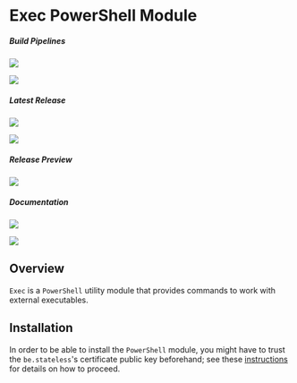 ﻿# Exec PowerShell Module

##### Build Pipelines

[![][pipeline.mr.badge]][pipeline.mr]

[![][pipeline.ci.badge]][pipeline.ci]

##### Latest Release

[![][module.badge]][module]

[![][release.badge]][release]

##### Release Preview

[![][module.preview.badge]][module.preview]

##### Documentation

[![][doc.main.badge]][doc.main]

[![][doc.this.badge]][doc.this]

## Overview

`Exec` is a `PowerShell` utility module that provides commands to work with external executables.

## Installation

In order to be able to install the `PowerShell` module, you might have to trust the `be.stateless`'s certificate public key beforehand; see these [instructions][doc.install] for details on how to proceed.

<!-- badges -->

[doc.install]: https://www.stateless.be/PowerShell/Module/Installation.html "PowerShell Module Installation"
[doc.main.badge]: https://img.shields.io/static/v1?label=BizTalk.Factory%20SDK&message=User's%20Guide&color=8CA1AF&logo=readthedocs
[doc.main]: https://www.stateless.be/ "BizTalk.Factory SDK User's Guide"
[doc.this.badge]: https://img.shields.io/static/v1?label=Exec&message=User's%20Guide&color=8CA1AF&logo=readthedocs
[doc.this]: https://www.stateless.be/PowerShell/Module/Exec "Exec PowerShell Module User's Guide"
[github.badge]: https://img.shields.io/static/v1?label=Repository&message=Be.Stateless.PowerShell.Module.Exec&logo=github
[github]: https://github.com/icraftsoftware/Be.Stateless.PowerShell.Module.Exec "Be.Stateless.PowerShell.Module.Exec GitHub Repository"
[module.badge]: https://img.shields.io/powershellgallery/v/Exec.svg?label=Exec&style=flat&logo=powershell
[module]: https://www.powershellgallery.com/packages/Exec "Exec Module"
[module.preview.badge]: https://badge-factory.azurewebsites.net/package/icraftsoftware/be.stateless/BizTalk.Factory.Preview/Exec?logo=powershell
[module.preview]: https://dev.azure.com/icraftsoftware/be.stateless/_packaging?_a=package&feed=BizTalk.Factory.Preview&package=Exec&protocolType=NuGet "Exec PowerShell Module Preview"
[pipeline.ci.badge]: https://dev.azure.com/icraftsoftware/be.stateless/_apis/build/status/Be.Stateless.PowerShell.Module.Exec%20Continuous%20Integration?branchName=master&label=Continuous%20Integration%20Build
[pipeline.ci]: https://dev.azure.com/icraftsoftware/be.stateless/_build/latest?definitionId=23&branchName=master "Be.Stateless.PowerShell.Module.Exec Continuous Integration Build Pipeline"
[pipeline.mr.badge]: https://dev.azure.com/icraftsoftware/be.stateless/_apis/build/status/Be.Stateless.PowerShell.Module.Exec%20Manual%20Release?branchName=master&label=Manual%20Release%20Build
[pipeline.mr]: https://dev.azure.com/icraftsoftware/be.stateless/_build/latest?definitionId=24&branchName=master "Be.Stateless.PowerShell.Module.Exec Manual Release Build Pipeline"
[release.badge]: https://img.shields.io/github/v/release/icraftsoftware/Be.Stateless.PowerShell.Module.Exec?label=Release&logo=github
[release]: https://github.com/icraftsoftware/Be.Stateless.PowerShell.Module.Exec/releases/latest "Be.Stateless.PowerShell.Module.Exec Release"
